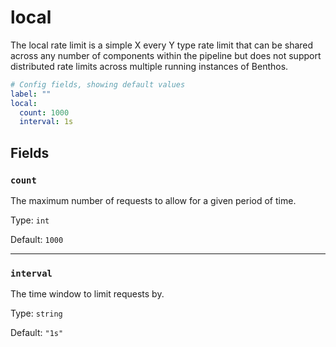 # local

The local rate limit is a simple X every Y type rate limit that can be shared across any number of components within the pipeline but does not support distributed rate limits across multiple running instances of Benthos.

```yaml
# Config fields, showing default values
label: ""
local:
  count: 1000
  interval: 1s
```

## Fields

### `count`

The maximum number of requests to allow for a given period of time.

Type: `int`

Default: `1000`

---

### `interval`

The time window to limit requests by.

Type: `string`

Default: `"1s"`